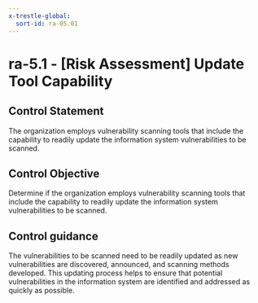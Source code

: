 ```yaml
---
x-trestle-global:
  sort-id: ra-05.01
---
```


# ra-5.1 - \[Risk Assessment\] Update Tool Capability

## Control Statement

The organization employs vulnerability scanning tools that include the capability to readily update the information system vulnerabilities to be scanned.

## Control Objective

Determine if the organization employs vulnerability scanning tools that include the capability to readily update the information system vulnerabilities to be scanned.

## Control guidance

The vulnerabilities to be scanned need to be readily updated as new vulnerabilities are discovered, announced, and scanning methods developed. This updating process helps to ensure that potential vulnerabilities in the information system are identified and addressed as quickly as possible.

